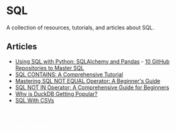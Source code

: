 # SQL

A collection of resources, tutorials, and articles about SQL.

## Articles

- [Using SQL with Python: SQLAlchemy and Pandas](https://www.kdnuggets.com/using-sql-with-python-sqlalchemy-and-pandas) - [10 GitHub Repositories to Master SQL](https://www.kdnuggets.com/10-github-repositories-to-master-sql)
- [SQL CONTAINS: A Comprehensive Tutorial](https://www.datacamp.com/tutorial/sql-contains) 
- [Mastering SQL NOT EQUAL Operator: A Beginner's Guide](https://www.datacamp.com/tutorial/sql-not-equal)
- [SQL NOT IN Operator: A Comprehensive Guide for Beginners](https://www.datacamp.com/tutorial/sql-not-in-operator) 
- [Why is DuckDB Getting Popular?](https://www.kdnuggets.com/2023/07/duckdb-getting-popular.html)
- [SQL With CSVs](https://www.kdnuggets.com/2023/01/sql-csvs.html)

<a href="/Writing-Portfolio" class="button" style="display: inline-block; padding: 6px 12px; background: var(--primary-color); color: white; text-decoration: none; border-radius: 4px; margin-top: 30px; font-weight: bold; font-size: 1em; transition: transform 0.2s ease;"><i class="fas fa-home"></i>Back to Home</a>
